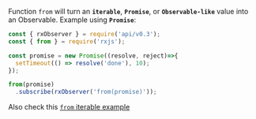 <!--
name:		
title:		fromPromise
pageTitle:	RxJS fromPromise function example with a marble diagram
desc:		Learn how to turn a Promise into an Observable using "from"
docsUrl:	https://rxjs.dev/api/index/function/from
-->

Function `from` will turn an **`iterable`**, **`Promise`**, or **`Observable-like`** value into an Observable. Example using **`Promise`**:

```js
const { rxObserver } = require('api/v0.3');
const { from } = require('rxjs');

const promise = new Promise((resolve, reject)=>{
  setTimeout(() => resolve('done'), 10);
});

from(promise)
  .subscribe(rxObserver('from(promise)'));

```

Also check this [`from` iterable example](/rxjs/from)
